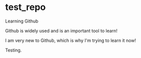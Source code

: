 # test_repo
Learning Github

Github is widely used and is an important tool to learn!

I am very new to Github, which is why I'm trying to learn it now!

Testing.